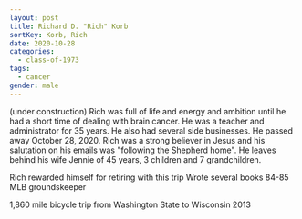 ```yaml
---
layout: post
title: Richard D. "Rich" Korb
sortKey: Korb, Rich
date: 2020-10-28
categories:
  - class-of-1973
tags:
  - cancer
gender: male
---
```

(under construction) Rich was full of life and energy and ambition until he had a short time of dealing with brain cancer. He was a teacher and administrator for 35 years. He also had several side businesses. He passed away October 28, 2020. Rich was a strong believer in Jesus and his salutation on his emails was "following the Shepherd home". He leaves behind his wife Jennie of 45 years, 3 children and 7 grandchildren.  

Rich rewarded himself for retiring with this trip
Wrote several books
84-85 MLB groundskeeper

1,860 mile bicycle trip from Washington State to Wisconsin 2013